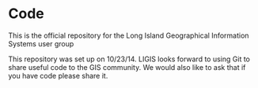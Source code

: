 Code
====

This is the official repository for the Long Island Geographical Information Systems user group

This repository was set up on 10/23/14. LIGIS looks forward to using Git to share useful code to the GIS community. We would also like to ask that if you have code please share it.
